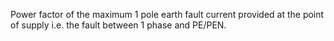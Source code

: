 ﻿Power factor of the maximum 1 pole earth fault  current provided at the point of supply i.e. the fault between 1 phase and PE/PEN.